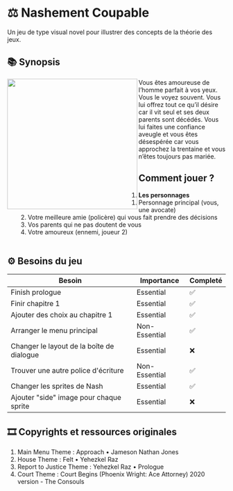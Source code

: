 # ⚖️ Nashement Coupable  
Un jeu de type visual novel pour illustrer des concepts de la théorie des jeux.
## 📚 Synopsis
<img align="left" width="300" height="300" src="https://cdn.midjourney.com/e7a3bbf1-8ac4-4245-956f-9dd5a02f0e51/grid_0.png">
Vous êtes amoureuse de l’homme parfait à vos yeux. Vous le voyez souvent. Vous lui offrez tout ce qu’il désire car il vit seul et ses deux parents sont décédés. Vous lui faites une confiance aveugle et vous êtes désespérée car vous approchez la trentaine et vous n’êtes toujours pas mariée.

## Comment jouer ?
1. **Les personnages** 
    1. Personnage principal (vous, une avocate)
    2. Votre meilleure amie (policère) qui vous fait prendre des décisions
    3. Vos parents qui ne pas doutent de vous
    4. Votre amoureux (ennemi, joueur 2)
<br></br>

## ⚙ Besoins du jeu
| Besoin                                                                   	          | Importance    	| Completé 	 |
|-------------------------------------------------------------------------------	  |---------------	|----------	 |
| Finish prologue                                         	                          | Essential     	| ✅        	|
| Finir chapitre 1                                                	                  | Essential     	| ✅         	|
| Ajouter des choix au chapitre 1  	                                                  | Essential     	| ✅         	|
|Arranger le menu principal  	                                                      | Non-Essential   | ✅         	|
|Changer le layout de la boîte de dialogue             	                              | Essential       | ❌        	|
|Trouver une autre police d'écriture                   	                              | Non-Essential   | ✅         	|
|Changer les sprites de Nash              	                                          | Essential       | ✅         	|
|Ajouter "side" image pour chaque sprite             	                             | Essential       | ❌        	|


## 🎞️ Copyrights et ressources originales 
1. Main Menu Theme : Approach • Jameson Nathan Jones
2. House Theme : Felt •  Yehezkel Raz
3. Report to Justice Theme : Yehezkel Raz • Prologue 
4. Court Theme : Court Begins (Phoenix Wright: Ace Attorney) 2020 version - The Consouls